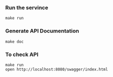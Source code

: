 ### Run the servince
```
make run
```

### Generate API Documentation
```
make doc
```

### To check API
```
make run
open http://localhost:8080/swagger/index.html
```